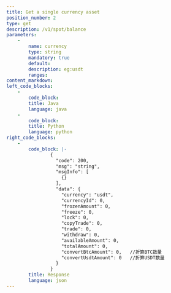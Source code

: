```yaml
---
title: Get a single currency asset
position_number: 2
type: get
description: /v1/spot/balance
parameters:
    -
        name: currency
        type: string
        mandatory: true
        default:
        description: eg:usdt
        ranges:
content_markdown:
left_code_blocks:
    -
        code_block:
        title: Java
        language: java
    -
        code_block:
        title: Python
        language: python
right_code_blocks:
    -
        code_block: |-
                {
                  "code": 200,
                  "msg": "string",
                  "msgInfo": [
                    {}
                  ],
                  "data": {
                    "currency": "usdt",  
                    "currencyId": 0,   
                    "frozenAmount": 0,      
                    "freeze": 0,            
                    "lock": 0,              
                    "copyTrade": 0,         
                    "trade": 0,             
                    "withdraw": 0,          
                    "availableAmount": 0,  
                    "totalAmount": 0,    
                    "convertBtcAmount": 0,   //折算BTC数量
                    "convertUsdtAmount": 0   //折算USDT数量
                  }
                }
        title: Response
        language: json
---
```


